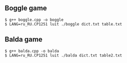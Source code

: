 ## Boggle game

```
$ g++ boggle.cpp -o boggle
$ LANG=ru_RU.CP1251 luit ./boggle dict.txt table.txt
```

## Balda game

```
$ g++ balda.cpp -o balda
$ LANG=ru_RU.CP1251 luit ./balda dict.txt table2.txt
```
